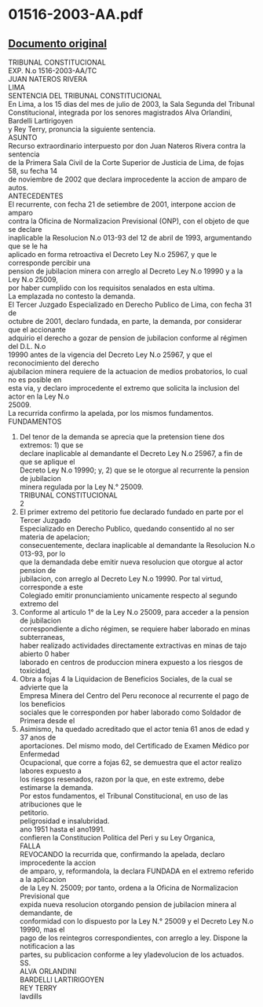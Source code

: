 
01516-2003-AA.pdf
=================
  
[Documento original](https://tc.gob.pe/jurisprudencia/2004/01516-2003-AA.pdf)  
---  
TRIBUNAL CONSTITUCIONAL  
EXP. N.o 1516-2003-AA/TC  
JUAN NATEROS RIVERA  
LIMA  
SENTENCIA DEL TRIBUNAL CONSTITUCIONAL  
En Lima, a los 15 dias del mes de julio de 2003, la Sala Segunda del Tribunal  
Constitucional, integrada por los senores magistrados Alva Orlandini, Bardelli Lartirigoyen  
y Rey Terry, pronuncia la siguiente sentencia.  
ASUNTO  
Recurso extraordinario interpuesto por don Juan Nateros Rivera contra la sentencia  
de la Primera Sala Civil de la Corte Superior de Justicia de Lima, de fojas 58, su fecha 14  
de noviembre de 2002 que declara improcedente la accion de amparo de autos.  
ANTECEDENTES  
El recurrente, con fecha 21 de setiembre de 2001, interpone accion de amparo  
contra la Oficina de Normalizacion Previsional (ONP), con el objeto de que se declare  
inaplicable la Resolucion N.o 013-93 del 12 de abril de 1993, argumentando que se le ha  
aplicado en forma retroactiva el Decreto Ley N.o 25967, y que le corresponde percibir una  
pension de jubilacion minera con arreglo al Decreto Ley N.o 19990 y a la Ley N.o 25009,  
por haber cumplido con los requisitos senalados en esta ultima.  
La emplazada no contesto la demanda.  
El Tercer Juzgado Especializado en Derecho Publico de Lima, con fecha 31 de  
octubre de 2001, declaro fundada, en parte, la demanda, por considerar que el accionante  
adquirio el derecho a gozar de pension de jubilacion conforme al régimen del D.L. N.o  
19990 antes de la vigencia del Decreto Ley N.o 25967, y que el reconocimiento del derecho  
ajubilacion minera requiere de la actuacion de medios probatorios, lo cual no es posible en  
esta via, y declaro improcedente el extremo que solicita la inclusion del actor en la Ley N.o  
25009.  
La recurrida confirmo la apelada, por los mismos fundamentos.  
FUNDAMENTOS  
1. Del tenor de la demanda se aprecia que la pretension tiene dos extremos: 1) que se  
declare inaplicable al demandante el Decreto Ley N.o 25967, a fin de que se aplique el  
Decreto Ley N.o 19990; y, 2) que se le otorgue al recurrente la pension de jubilacion  
minera regulada por la Ley N.° 25009.  
TRIBUNAL CONSTITUCIONAL  
2  
2. El primer extremo del petitorio fue declarado fundado en parte por el Tercer Juzgado  
Especializado en Derecho Publico, quedando consentido al no ser materia de apelacion;  
consecuentemente, declara inaplicable al demandante la Resolucion N.o 013-93, por lo  
que la demandada debe emitir nueva resolucion que otorgue al actor pension de  
jubilacion, con arreglo al Decreto Ley N.o 19990. Por tal virtud, corresponde a este  
Colegiado emitir pronunciamiento unicamente respecto al segundo extremo del  
3. Conforme al articulo 1° de la Ley N.o 25009, para acceder a la pension de jubilacion  
correspondiente a dicho régimen, se requiere haber laborado en minas subterraneas,  
haber realizado actividades directamente extractivas en minas de tajo abierto 0 haber  
laborado en centros de produccion minera expuesto a los riesgos de toxicidad,  
4. Obra a fojas 4 la Liquidacion de Beneficios Sociales, de la cual se advierte que la  
Empresa Minera del Centro del Peru reconoce al recurrente el pago de los beneficios  
sociales que le corresponden por haber laborado como Soldador de Primera desde el  
5. Asimismo, ha quedado acreditado que el actor tenia 61 anos de edad y 37 anos de  
aportaciones. Del mismo modo, del Certificado de Examen Médico por Enfermedad  
Ocupacional, que corre a fojas 62, se demuestra que el actor realizo labores expuesto a  
los riesgos resenados, razon por la que, en este extremo, debe estimarse la demanda.  
Por estos fundamentos, el Tribunal Constitucional, en uso de las atribuciones que le  
petitorio.  
peligrosidad e insalubridad.  
ano 1951 hasta el ano1991.  
confieren la Constitucion Politica del Peri y su Ley Organica,  
FALLA  
REVOCANDO la recurrida que, confirmando la apelada, declaro improcedente la accion  
de amparo, y, reformandola, la declara FUNDADA en el extremo referido a la aplicacion  
de la Ley N. 25009; por tanto, ordena a la Oficina de Normalizacion Previsional que  
expida nueva resolucion otorgando pension de jubilacion minera al demandante, de  
conformidad con lo dispuesto por la Ley N.° 25009 y el Decreto Ley N.o 19990, mas el  
pago de los reintegros correspondientes, con arreglo a ley. Dispone la notificacion a las  
partes, su publicacion conforme a ley yladevolucion de los actuados.  
SS.  
ALVA ORLANDINI  
BARDELLI LARTIRIGOYEN  
REY TERRY  
lavdills